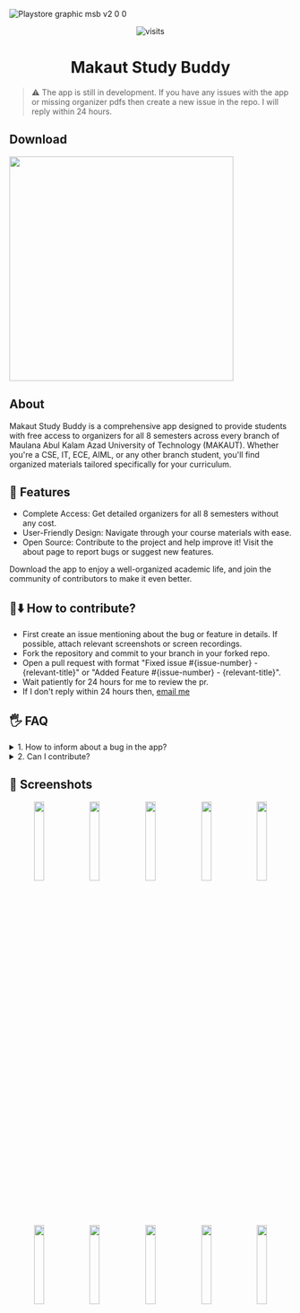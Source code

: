 ![Playstore graphic msb v2 0 0](https://github.com/user-attachments/assets/d3ce529f-097c-4505-87d2-48c3e6f3c43d)

<div align="center">

![visits](https://visit-counter.vercel.app/counter.png?page=https%3A%2F%2Fgithub.com%2Fsubhajit-rajak%2Fmakaut-study-buddy&s=40&c=00ff00&bg=00000000&no=5&ff=digii&tb=&ta=+)

</div>

<div align="center">

# Makaut Study Buddy

</div>

> ⚠️ The app is still in development. If you have any issues with the app or missing organizer pdfs then create a new issue in the repo. I will reply within 24 hours.

## Download

<a href="https://play.google.com/store/apps/details?id=com.subhajitrajak.makautstudybuddy">
<img src="https://github.com/user-attachments/assets/6c1fc95e-6beb-4892-8e87-ee32bfc213c3" width="400" /> 
</a>

## About
Makaut Study Buddy is a comprehensive app designed to provide students with free access to organizers for all 8 semesters across every branch of Maulana Abul Kalam Azad University of Technology (MAKAUT). Whether you're a CSE, IT, ECE, AIML, or any other branch student, you'll find organized materials tailored specifically for your curriculum.

## 🌃 Features
- Complete Access: Get detailed organizers for all 8 semesters without any cost.
- User-Friendly Design: Navigate through your course materials with ease.
- Open Source: Contribute to the project and help improve it! Visit the about page to report bugs or suggest new features.

Download the app to enjoy a well-organized academic life, and join the community of contributors to make it even better.

## 📜⬇️ How to contribute?

- First create an issue mentioning about the bug or feature in details. If possible, attach relevant screenshots or screen recordings.
- Fork the repository and commit to your branch in your forked repo.
- Open a pull request with format "Fixed issue #{issue-number} - {relevant-title}" or "Added Feature #{issue-number} - {relevant-title}".
- Wait patiently for 24 hours for me to review the pr.
- If I don't reply within 24 hours then, [email me](mailto:subhajitrajak.dev@gmail.com)

## 🖐️ FAQ

<details>
    <summary>1. How to inform about a bug in the app?</summary>
  
  - Create an issue in the repo and mention your bug. Don't forget to add relevant screenshots or screen recordings.
</details>
<details>
    <summary>2. Can I contribute?</summary>
  
  - Yes, you absolutely can. Check the section above on steps of how to contribute.
</details>

## 📱 Screenshots

<p align="center">
  <img src="https://github.com/user-attachments/assets/4852cbb8-c0a0-4ac5-bab5-5c97ab74d521" width="19%%">
  <img src="https://github.com/user-attachments/assets/60d646a7-a914-4c1d-b1d1-fe2e39f9a3fd" width="19%%">
  <img src="https://github.com/user-attachments/assets/664a6293-ba38-4079-a189-e0bb091f6725" width="19%%">
  <img src="https://github.com/user-attachments/assets/6358d2c0-5c1d-4158-9309-4250780d0056" width="19%%">
  <img src="https://github.com/user-attachments/assets/94c5b075-9f73-47b4-841f-fbf19c32d858" width="19%%">
</p>

<p align="center">
  <img src="https://github.com/user-attachments/assets/bceddcb1-6018-4a31-b430-cfe8d468922e" width="19%%">
  <img src="https://github.com/user-attachments/assets/cf26bb57-97be-4365-8578-4a9d66759f89" width="19%%">
  <img src="https://github.com/user-attachments/assets/8c15e2b8-a98b-49a1-9473-f54b775f940e" width="19%%">
  <img src="https://github.com/user-attachments/assets/c4901aaa-40fe-4c26-a3bd-0b94d48a392d" width="19%%">
  <img src="https://github.com/user-attachments/assets/e34cb64c-8f38-4124-a5df-0cd54d7e1f52" width="19%%">
</p>
